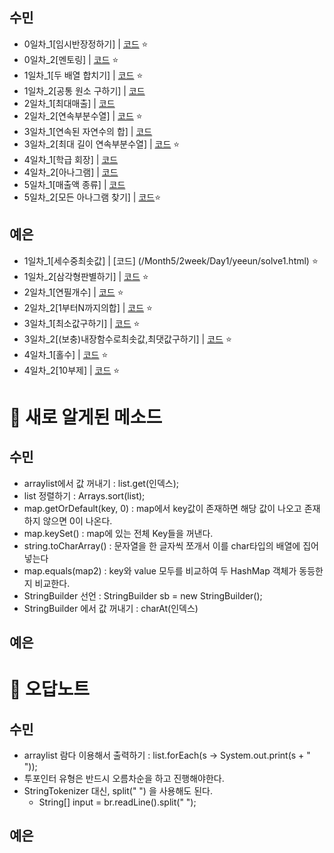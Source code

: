 ## 수민
* 0일차_1[임시반장정하기] | [코드](/Month5/1week/Day0/sumin/solve1.java) ⭐️
* 0일차_2[멘토링] | [코드](/Month5/1week/Day0/sumin/solve2.java) ⭐️
* 1일차_1[두 배열 합치기] | [코드](/Month5/2week/Day1/sumin/solve1.java) ⭐️
* 1일차_2[공통 원소 구하기] | [코드](/Month5/2week/Day1/sumin/solve2.java) 
* 2일차_1[최대매출] | [코드](/Month5/2week/Day2/sumin/solve1.java) 
* 2일차_2[연속부분수열] | [코드](/Month5/2week/Day2/sumin/solve2.java) ⭐️
* 3일차_1[연속된 자연수의 합] | [코드](/Month5/2week/Day3/sumin/solve1.java) 
* 3일차_2[최대 길이 연속부분수열] | [코드](/Month5/2week/Day3/sumin/solve2.java) ⭐️
* 4일차_1[학급 회장] | [코드](/Month5/2week/Day4/sumin/solve1.java) 
* 4일차_2[아나그램] | [코드](/Month5/2week/Day4/sumin/solve2.java) 
* 5일차_1[매출액 종류] | [코드](/Month5/2week/Day4/sumin/solve1.java) 
* 5일차_2[모든 아나그램 찾기] | [코드](/Month5/2week/Day4/sumin/solve2.java)⭐️ 

## 예은

- 1일차\_1[세수중최솟값] | [코드] (/Month5/2week/Day1/yeeun/solve1.html) ⭐️
- 1일차\_2[삼각형판별하기] | [코드](/Month5/2week/Day1/yeeun/solve2.html) ⭐️
- 2일차\_1[연필개수] | [코드](/Month5/2week/Day2/yeeun/solve1.html) ⭐️
- 2일차\_2[1부터N까지의합] | [코드](/Month5/2week/Day2/yeeun/solve2.html) ⭐️
- 3일차\_1[최소값구하기] | [코드](/Month5/2week/Day3/yeeun/solve1.html) ⭐️
- 3일차\_2[(보충)내장함수로최솟값,최댓값구하기] | [코드](/Month5/2week/Day3/yeeun/solve2.html) ⭐️
- 4일차\_1[홀수] | [코드](/Month5/2week/Day4/yeeun/solve1.html) ⭐️
- 4일차\_2[10부제] | [코드](/Month5/2week/Day4/yeeun/solve2.html) ⭐️

# 📌 새로 알게된 메소드

## 수민
* arraylist에서 값 꺼내기 : list.get(인덱스);
* list 정렬하기 : Arrays.sort(list);
* map.getOrDefault(key, 0) : map에서 key값이 존재하면 해당 값이 나오고 존재하지 않으면 0이 나온다. 
* map.keySet() : map에 있는 전체 Key들을 꺼낸다.
* string.toCharArray() : 문자열을 한 글자씩 쪼개서 이를 char타입의 배열에  집어넣는다
* map.equals(map2) : key와 value 모두를 비교하여 두 HashMap 객체가 동등한지 비교한다. 
* StringBuilder 선언 : StringBuilder sb = new StringBuilder();
* StringBuilder 에서 값 꺼내기 : charAt(인덱스)
## 예은

# 📌 오답노트

## 수민
- arraylist 람다 이용해서 출력하기 : list.forEach(s -> System.out.print(s + " "));
- 투포인터 유형은 반드시 오름차순을 하고 진행해야한다.
- StringTokenizer 대신, split(" ") 을 사용해도 된다. 
    * String[] input = br.readLine().split(" ");

## 예은
